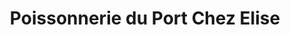---
title: "Poissonnerie du Port Chez Elise"
url: /lege/poissonnerie-du-port-chez-elise/
shop: Fisch
---